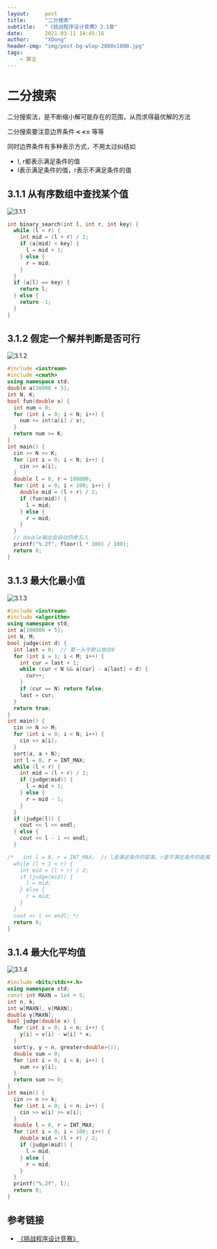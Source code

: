```yaml
---
layout:     post
title:      "二分搜索"
subtitle:   "《挑战程序设计竞赛》3.1章"
date:       2021-03-11 14:45:16
author:     "XDong"
header-img: "img/post-bg-wlop-2880x1800.jpg"
tags:
    - 算法
---
```



# 二分搜索

二分搜索法，是不断缩小解可能存在的范围，从而求得最优解的方法

二分搜索要注意边界条件 **< <=** 等等

同时边界条件有多种表示方式，不用太过纠结如

- l, r都表示满足条件的值
- l表示满足条件的值，r表示不满足条件的值

## 3.1.1 从有序数组中查找某个值

![3.1.1](/img/algorithms/3.1.1.png)

```cpp
int binary_search(int l, int r, int key) {
  while (l < r) {
    int mid = (l + r) / 2;
    if (a[mid] < key) {
      l = mid + 1;
    } else {
      r = mid;
    }
  }
  if (a[l] == key) {
    return l;
  } else {
    return -1;
  }
}
```

## 3.1.2 假定一个解并判断是否可行

![3.1.2](/img/algorithms/3.1.2.png)

```cpp
#include <iostream>
#include <cmath>
using namespace std;
double a[10000 + 5];
int N, K;
bool fun(double x) {
  int num = 0;
  for (int i = 0; i < N; i++) {
    num += int(a[i] / x);
  }
  return num >= K;
}
int main() {
  cin >> N >> K;
  for (int i = 0; i < N; i++) {
    cin >> a[i];
  }
  double l = 0, r = 100000;
  for (int i = 0; i < 100; i++) {
    double mid = (l + r) / 2;
    if (fun(mid)) {
      l = mid;
    } else {
      r = mid;
    }
  }
  // double输出会自动四舍五入
  printf("%.2f", floor(l * 100) / 100);
  return 0;
}
```

## 3.1.3 最大化最小值

![3.1.3](/img/algorithms/3.1.3.png)

```cpp
#include <iostream>
#include <algorithm>
using namespace std;
int a[100000 + 5];
int N, M;
bool judge(int d) {
  int last = 0;  // 第一头牛默认放在0
  for (int i = 1; i < M; i++) {
    int cur = last + 1;
    while (cur < N && a[cur] - a[last] < d) {
      cur++;
    }
    if (cur == N) return false;
    last = cur;
  }
  return true;
}
int main() {
  cin >> N >> M;
  for (int i = 0; i < N; i++) {
    cin >> a[i];
  }
  sort(a, a + N);
  int l = 0, r = INT_MAX;
  while (l < r) {
    int mid = (l + r) / 2;
    if (judge(mid)) {
      l = mid + 1;
    } else {
      r = mid - 1;
    }
  }
  if (judge(l)) {
    cout << l << endl;
  } else {
    cout << l - 1 << endl; 
  }

/*   int l = 0, r = INT_MAX;  // l是满足条件的距离，r是不满足条件的距离
  while (l + 1 < r) {
    int mid = (l + r) / 2;
    if (judge(mid)) {
      l = mid;
    } else {
      r = mid;
    }
  }
  cout << l << endl; */
  return 0;
}

```

## 3.1.4 最大化平均值

![3.1.4](/img/algorithms/3.1.4.png)

```cpp
#include <bits/stdc++.h>
using namespace std;
const int MAXN = 1e4 + 5;
int n, k;
int w[MAXN], v[MAXN];
double y[MAXN];
bool judge(double x) {
  for (int i = 0; i < n; i++) {
    y[i] = v[i] - w[i] * x;
  }
  sort(y, y + n, greater<double>());
  double sum = 0;
  for (int i = 0; i < k; i++) {
    sum += y[i];
  }
  return sum >= 0;
}
int main() {
  cin >> n >> k;
  for (int i = 0; i < n; i++) {
    cin >> w[i] >> v[i];
  }
  double l = 0, r = INT_MAX;
  for (int i = 0; i < 100; i++) {
    double mid = (l + r) / 2;
    if (judge(mid)) {
      l = mid;
    } else {
      r = mid;
    }
  }
  printf("%.2f", l);
  return 0;
}
```

## 参考链接

- [《挑战程序设计竞赛》](/pdf/挑战程序设计竞赛.pdf)
